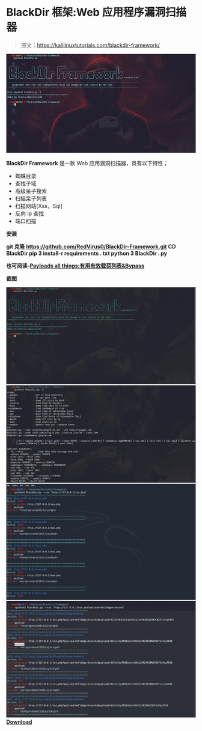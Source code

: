 # BlackDir 框架:Web 应用程序漏洞扫描器

> 原文：<https://kalilinuxtutorials.com/blackdir-framework/>

[![BlackDir Framework : Web Application Vulnerability Scanner](img/fcec1472f910b81bc6b5270aa7fa4931.png "BlackDir Framework : Web Application Vulnerability Scanner")](https://1.bp.blogspot.com/-DcdLshxCLUA/XsjDVBR5mpI/AAAAAAAAGa0/nJIcyggTMY0iTbGL_1mAK4R-NvBVR2QIgCLcBGAsYHQ/s1600/BlackDir-Framework-1%25281%2529.png)

**BlackDir Framework** 是一款 Web 应用漏洞扫描器，具有以下特性；

*   蜘蛛目录
*   查找子域
*   高级呆子搜索
*   扫描呆子列表
*   扫描网站[Xss，Sql]
*   反向 Ip 查找
*   端口扫描

**安装**

**git 克隆 https://github.com/RedVirus0/BlackDir-Framework.git
CD BlackDir
pip 3 install-r requirements . txt
python 3 BlackDir . py**

**也可阅读-[Payloads all things:有用有效载荷列表&Bypass](https://kalilinuxtutorials.com/payloadsallthethings/)**

**截图**

![](img/c10ff4664cb663f229884ae3d408dc7d.png)![](img/a0114a0ef33ee46357f8a4a859939baf.png)![](img/1f1b618e7cf8f247dfc20dbca7fc7ff2.png)![](img/8e47f4ca13dbdf928ba3290b254f6172.png)[**Download**](https://github.com/RedVirus0/BlackDir-Framework)